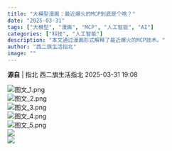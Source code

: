 ```yaml
---
title: "大模型漫画：最近爆火的MCP到底是个啥？"
date: "2025-03-31"
tags: ["大模型", "漫画", "MCP", "人工智能", "AI"]
categories: ["科技", "人工智能"]
description: "本文通过漫画形式解释了最近爆火的MCP技术。"
author: "西二旗生活指北"
image: ""
---
```


**源自** |  指北  西二旗生活指北   2025-03-31 19:08  
  
![图文_1.png](https://ai.programnotes.cn/img/ai/a191847a1a6cf06b9da82f51cfc80637.)  
![图文_2.png](https://ai.programnotes.cn/img/ai/44322730eb30f9375c4c0ab5c788e7f2.)  
![图文_3.png](https://ai.programnotes.cn/img/ai/e2559524f3a8ffd5329f7dcc22a6b305.)  
![图文_4.png](https://ai.programnotes.cn/img/ai/9569d244dc74f25ca6962929d6639958.)  
![图文_5.png](https://ai.programnotes.cn/img/ai/1dba48a093217c9426b61bdcf7020734.)  
![](https://ai.programnotes.cn/img/ai/a31ca0d0fd7c34732a6b380069c8b19c.png)  
![](https://ai.programnotes.cn/img/ai/fdf0ac2c0cc3871784b303ba4c0a1193.png)  

  
  
  
